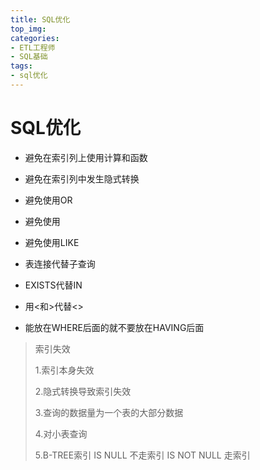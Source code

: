 ```yaml
---
title: SQL优化
top_img: 
categories: 
- ETL工程师
- SQL基础
tags:
- sql优化
---
```


# SQL优化

- 避免在索引列上使用计算和函数

- 避免在索引列中发生隐式转换

- 避免使用OR

- 避免使用

- 避免使用LIKE

- 表连接代替子查询

- EXISTS代替IN

- 用<和>代替<>

- 能放在WHERE后面的就不要放在HAVING后面





> 索引失效
>
> 1.索引本身失效
>
> 2.隐式转换导致索引失效
>
> 3.查询的数据量为一个表的大部分数据
>
> 4.对小表查询
>
> 5.B-TREE索引 IS NULL 不走索引  IS NOT NULL 走索引
>

